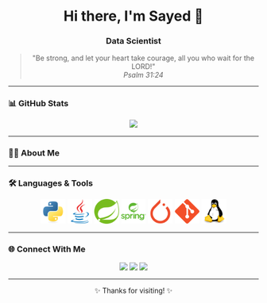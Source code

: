 <h1 align="center">Hi there, I'm Sayed 👋</h1>
<h3 align="center">Data Scientist</h3>

<div align="center">
<blockquote> 
  "Be strong, and let your heart take courage, all you who wait for the LORD!"
  <br> 
  <em>Psalm 31:24</em> 
</blockquote>
</div>

---

### 📊 GitHub Stats

<div align="center">
  <!-- <img height="180" src="https://github-readme-stats.vercel.app/api?username=MmdSparrow&show_icons=true&count_private=true&title_color=&icon_color=FFD700&text_color=daf7dc&bg_color=070c20"/> -->
  <img height="180" src="https://github-readme-stats.vercel.app/api/top-langs/?username=MmdSparrow&layout=compact&show_icons=true&title_color=&icon_color=FFD700&text_color=daf7dc&bg_color=070c20&count_private=true"/>
</div>

---

### 👨‍💻 About Me


---

### 🛠 Languages & Tools

<p align="center">
  <img src="https://raw.githubusercontent.com/devicons/devicon/master/icons/python/python-original.svg" width="50"/>
  <img src="https://raw.githubusercontent.com/devicons/devicon/master/icons/java/java-original.svg" width="50"/>
  <img src="https://raw.githubusercontent.com/devicons/devicon/master/icons/spring/spring-original.svg" width="50"/>
  <img src="https://raw.githubusercontent.com/devicons/devicon/master/icons/spring/spring-original-wordmark.svg" width="50"/>
  <img src="https://raw.githubusercontent.com/devicons/devicon/master/icons/pytorch/pytorch-original.svg" width="50"/>
  <img src="https://raw.githubusercontent.com/devicons/devicon/master/icons/git/git-original.svg" width="50"/>
  <img src="https://raw.githubusercontent.com/devicons/devicon/master/icons/linux/linux-original.svg" width="50"/>
</p>

---

### 🌐 Connect With Me

<p align="center">
  <a href="mailto:esmirk.137@gmail.com"><img src="https://img.shields.io/badge/Gmail-D14836?style=for-the-badge&logo=gmail&logoColor=white"></a>
  <a href="https://linkedin.com/in/sayed-mohammad-ali-mirkazemi-816a9b222"><img src="https://img.shields.io/badge/LinkedIn-0077B5?style=for-the-badge&logo=linkedin&logoColor=white"></a>
  <a href="https://t.me/mmd_sparrow_137"><img src="https://img.shields.io/badge/Telegram-2CA5E0?style=for-the-badge&logo=telegram&logoColor=white"></a>
  <!-- <a href="https://twitter.com/MmdSparrow317"><img src="https://img.shields.io/badge/Twitter-1DA1F2?style=for-the-badge&logo=twitter&logoColor=white"></a> -->
</p>

---

<p align="center">✨ Thanks for visiting! ✨</p>

